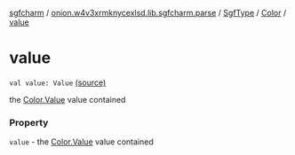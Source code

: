 [sgfcharm](../../../index.md) / [onion.w4v3xrmknycexlsd.lib.sgfcharm.parse](../../index.md) / [SgfType](../index.md) / [Color](index.md) / [value](./value.md)

# value

`val value: Value` [(source)](https://github.com/w4v3/sgfcharm/tree/master/sgfcharm/src/main/java/onion/w4v3xrmknycexlsd/lib/sgfcharm/parse/SgfTree.kt#L363)

the [Color.Value](-value/index.md) value contained

### Property

`value` - the [Color.Value](-value/index.md) value contained